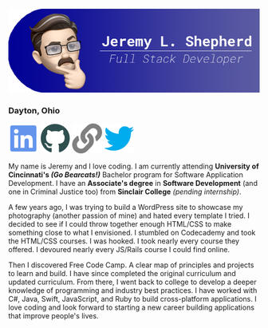 ![ReadMe Banner](https://raw.githubusercontent.com/jeremylshepherd/jeremylshepherd/master/assets/ReadmeBanner.png)

### Dayton, Ohio

[![Icon](https://raw.githubusercontent.com/jeremylshepherd/jeremylshepherd/master/assets/linkedin.svg)](https://www.linkedin.com/in/jeremylshepherd)
[![Icon](https://raw.githubusercontent.com/jeremylshepherd/jeremylshepherd/master/assets/github.svg)](https://github.com/jeremylshepherd)
[![Icon](https://raw.githubusercontent.com/jeremylshepherd/jeremylshepherd/master/assets/link.svg)](http://jeremylshepherd.github.io)
[![Icon](https://raw.githubusercontent.com/jeremylshepherd/jeremylshepherd/master/assets/twitter.svg)](https://www.twitter.com/JeremyLShepherd)

My name is Jeremy and I love coding. I am currently attending **University of Cincinnati's _(Go Bearcats!)_** Bachelor program for Software Application Development. I have an **Associate's degree** in **Software Development** (and one in Criminal Justice too) from **Sinclair College** _(pending internship)_.

A few years ago, I was trying to build a WordPress site to showcase my photography (another passion of mine) and hated every template I tried. I decided to see if I could throw together enough HTML/CSS to make something close to what I envisioned. I stumbled on Codecademy and took the HTML/CSS courses. I was hooked. I took nearly every course they offered. I devoured nearly every JS/Rails course I could find online.

Then I discovered Free Code Camp. A clear map of principles and projects to learn and build. I have since completed the original curriculum and updated curriculum. From there, I went back to college to develop a deeper knowledge of programming and industry best practices. I have worked with C#, Java, Swift, JavaScript, and Ruby to build cross-platform applications. I love coding and look forward to starting a new career building applications that improve people's lives.

